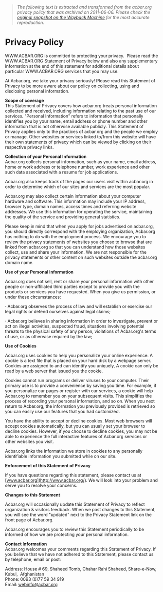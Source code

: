 > *The following text is extracted and transformed from the acbar.org privacy policy that was archived on 2011-06-06. Please check the [original snapshot on the Wayback Machine](https://web.archive.org/web/20110606082751id_/http%3A//acbar.org/index.php%3Foption%3Dcom_content%26view%3Darticle%26id%3D12%26Itemid%3D40) for the most accurate reproduction.*

# Privacy Policy

WWW.ACBAR.ORG is committed to protecting your privacy.  Please read the WWW.ACBAR.ORG Statement of Privacy below and also any supplementary information at the end of this statement for additional details about particular WWW.ACBAR.ORG services that you may use.

At Acbar.org, we take your privacy seriously! Please read this Statement of Privacy to be more aware about our policy on collecting, using and disclosing personal information.

**Scope of coverage**  
This Statement of Privacy covers how acbar.org treats personal information collected and received, including information relating to the past use of our services. "Personal Information" refers to information that personally identifies you by your name, email address or phone number and other information that is not otherwise available publicly. This Statement of Privacy applies only to the practices of acbar.org and the people we employ or manage. Other websites or services linked to/from this website will have their own statements of privacy which can be viewed by clicking on their respective privacy links.

**Collection of your Personal Information**  
Acbar.org collects personal information, such as your name, email address, home or work address or telephone number, work experience and other such data associated with a resume for job applications.

Acbar.org also keeps track of the pages our users visit within acbar.org in order to determine which of our sites and services are the most popular.

Acbar.org may also collect certain information about your computer hardware and software. This information may include your IP address, browser type, domain names, access times and referring website addresses. We use this information for operating the service, maintaining the quality of the service and providing general statistics.

Please keep in mind that when you apply for jobs advertised on acbar.org, you should directly correspond with the employing organization, Acbar.org has nothing to do with the employment process. We encourage you to review the privacy statements of websites you choose to browse that are linked from acbar.org so that you can understand how those websites collect, use and share your information. We are not responsible for the privacy statements or other content on such websites outside the acbar.org domain name.

**Use of your Personal Information**

Acbar.org does not sell, rent or share your personal information with other people or non-affiliated third parties except to provide you with the products or services you have requested. When you give us permission, or under these circumstances:

· Acbar.org observes the process of law and will establish or exercise our legal rights or defend ourselves against legal claims; 

· Acbar.org believes in sharing information in order to investigate, prevent or act on illegal activities, suspected fraud, situations involving potential threats to the physical safety of any person, violations of Acbar.org's terms of use, or as otherwise required by the law;

**Use of Cookies**

Acbar.org uses cookies to help you personalize your online experience. A cookie is a text file that is placed on your hard disk by a webpage server. Cookies are assigned to and can identify you uniquely, A cookie can only be read by a web server that issued you the cookie.

Cookies cannot run programs or deliver viruses to your computer. Their primary use is to provide a convenience by saving you time. For example, if you personalize our pages or register with our services, a cookie will help Acbar.org to remember you on your subsequent visits. This simplifies the process of recording your personal information, and so on. When you next return to Acbar.org, the information you previously provided is retrieved so you can easily use our features that you had customized.

You have the ability to accept or decline cookies. Most web browsers will accept cookies automatically, but you can usually set your browser to decline cookies. However, if you choose to decline cookies, you may not be able to experience the full interactive features of Acbar.org services or other websites you visit.

Acbar.org links the information we store in cookies to any personally identifiable information you submitted while on our site.

**Enforcement of this Statement of Privacy**

If you have questions regarding this statement, please contact us at [www.acbar.org](http://www.acbar.org/). We will look into your problem and serve you to resolve your concerns.

**Changes to this Statement**

Acbar.org will occasionally update this Statement of Privacy to reflect organization & visitors feedback. When we post changes to this Statement, you will see the word "updated" next to the Privacy Statement link on the front page of Acbar.org.

Acbar.org encourages you to review this Statement periodically to be informed of how we are protecting your personal information.

**Contact Information**  
Acbar.org welcomes your comments regarding this Statement of Privacy. If you believe that we have not adhered to this Statement, please contact us by telephone, email or post:

Address: House # 69, Shaheed Tomb, Chahar Rahi Shaheed, Share-e-Now, Kabul,  Afghanistan  
Phone: 0093 (0)77 59 34 919   
Email: [](mailto:%20%3cscript%20language='JavaScript'%20type='text/javascript'%3e%20%3c!--%20var%20prefix%20=%20'mailto:';%20var%20suffix%20=%20'';%20var%20attribs%20=%20'';%20var%20path%20=%20'hr'%20+%20'ef'%20+%20'=';%20var%20addy12617%20=%20'webinfo'%20+%20'@';%20addy12617%20=%20addy12617%20+%20'acbar'%20+%20'.'%20+%20'org';%20document.write\(%20'%3ca%20'%20+%20path%20+%20'\\''%20+%20prefix%20+%20addy12617%20+%20suffix%20+%20'\\''%20+%20attribs%20+%20'%3e'%20\);%20document.write\(%20addy12617%20\);%20document.write\(%20'%3c\\/a%3e'%20\);%20//--%3e%20%3c/script%3e%20%3cscript%20language='JavaScript'%20type='text/javascript'%3e%20%3c!--%20document.write\(%20'%3cspan%20style=\\'display:%20none;\\'%3e'%20\);%20//--%3e%20%3c/script%3eThis%20e-mail%20address%20is%20being%20protected%20from%20spambots.%20You%20need%20JavaScript%20enabled%20to%20view%20it%20%3cscript%20language='JavaScript'%20type='text/javascript'%3e%20%3c!--%20document.write\(%20'%3c/'%20\);%20document.write\(%20'span%3e'%20\);%20//--%3e%20%3c/script%3e) [webinfo@acbar.org](mailto:webinfo@acbar.org)
